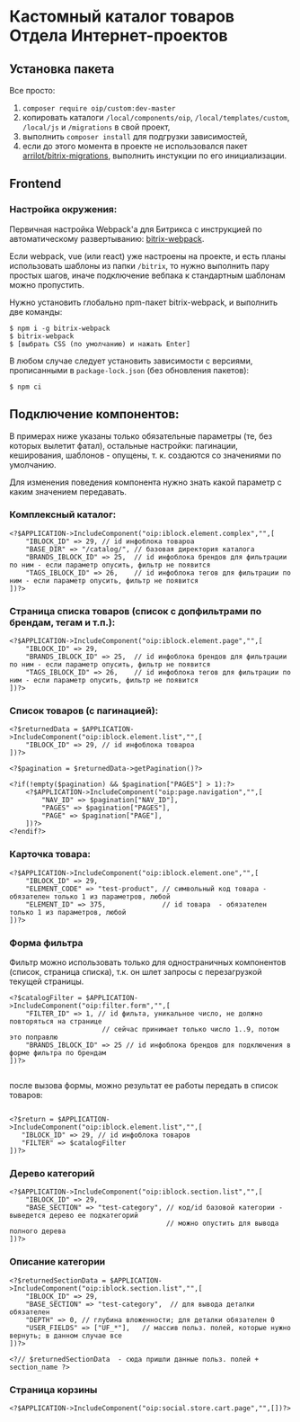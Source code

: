 # Кастомный каталог товаров Отдела Интернет-проектов

## Установка пакета

Все просто: 

1. ``composer require oip/custom:dev-master``
2. копировать каталоги ``/local/components/oip``, ``/local/templates/custom``, ``/local/js`` и ``/migrations`` в свой проект,
3. выполнить ``composer install`` для подгрузки зависимостей,
4. если до этого момента в проекте не использовался пакет [arrilot/bitrix-migrations](https://github.com/arrilot/bitrix-migrations#readme), выполнить инстукции по его инициализации.

## Frontend

### Настройка окружения:

Первичная настройка Webpack'a для Битрикса с инструкцией по автоматическому развертыванию: [bitrix-webpack](https://www.npmjs.com/package/bitrix-webpack).

Если webpack, vue (или react) уже настроены на проекте, и есть планы использовать шаблоны из папки `/bitrix`, то нужно выполнить пару простых шагов, иначе подключение вебпака к стандартным шаблонам можно пропустить. 

Нужно установить глобально npm-пакет bitrix-webpack, и выполнить две команды:

```(bash)
$ npm i -g bitrix-webpack
$ bitrix-webpack
$ [выбрать CSS (по умолчанию) и нажать Enter]
```

В любом случае следует установить зависимости с версиями, прописанными в `package-lock.json` (без обновления пакетов):

```(bash)
$ npm сi
```
## Подключение компонентов:

В примерах ниже указаны только обязательные параметры (те, без которых вылетит фатал), остальные настройки: 
пагинации, кеширования, шаблонов - опущены, т. к. создаются со значениями по умолчанию.

Для изменения поведения компонента нужно знать какой параметр с каким значением передавать.

### Комплексный каталог:

```
<?$APPLICATION->IncludeComponent("oip:iblock.element.complex","",[
    "IBLOCK_ID" => 29, // id инфоблока товароа
    "BASE_DIR" => "/catalog/", // базовая директория каталога
    "BRANDS_IBLOCK_ID" => 25,  // id инфоблока брендов для фильтрации по ним - если параметр опусить, фильтр не появится
    "TAGS_IBLOCK_ID" => 26,    // id инфоблока тегов для фильтрации по ним - если параметр опусить, фильтр не появится
])?>

```

### Страница списка товаров (список с допфильтрами по брендам, тегам и т.п.):

```
<?$APPLICATION->IncludeComponent("oip:iblock.element.page","",[
    "IBLOCK_ID" => 29,
    "BRANDS_IBLOCK_ID" => 25,  // id инфоблока брендов для фильтрации по ним - если параметр опусить, фильтр не появится
    "TAGS_IBLOCK_ID" => 26,    // id инфоблока тегов для фильтрации по ним - если параметр опусить, фильтр не появится
])?>
```

### Список товаров (с пагинацией):

```
<?$returnedData = $APPLICATION->IncludeComponent("oip:iblock.element.list","",[
    "IBLOCK_ID" => 29, // id инфоблока товароа
])?>

<?$pagination = $returnedData->getPagination()?>

<?if(!empty($pagination) && $pagination["PAGES"] > 1):?>
    <?$APPLICATION->IncludeComponent("oip:page.navigation","",[
        "NAV_ID" => $pagination["NAV_ID"],
        "PAGES" => $pagination["PAGES"],
        "PAGE" => $pagination["PAGE"],
    ])?>
<?endif?>

```

### Карточка товара:

```
<?$APPLICATION->IncludeComponent("oip:iblock.element.one","",[
    "IBLOCK_ID" => 29,
    "ELEMENT_CODE" => "test-product", // символьный код товара - обязателен только 1 из параметров, любой
    "ELEMENT_ID" => 375,              // id товара  - обязателен только 1 из параметров, любой
])?>
```

### Форма фильтра

Фильтр можно использовать только для одностраничных компонентов (список, страница списка), т.к. он шлет запросы с перезагрузкой текущей страницы.


```
<?$catalogFilter = $APPLICATION->IncludeComponent("oip:filter.form","",[
    "FILTER_ID" => 1, // id фильта, уникальное число, не должно повторяться на странице
                       // сейчас принимает только число 1..9, потом это поправлю
    "BRANDS_IBLOCK_ID" => 25 // id инфоблока брендов для подключения в форме фильтра по брендам
])?>
 
 ```
 после вызова формы, можно результат ее работы передать в список товаров:
 ```
 
<?$return = $APPLICATION->IncludeComponent("oip:iblock.element.list","",[
    "IBLOCK_ID" => 29, // id инфоблока товаров
    "FILTER" => $catalogFilter
])?>
```

### Дерево категорий

````
<?$APPLICATION->IncludeComponent("oip:iblock.section.list","",[
    "IBLOCK_ID" => 29,
    "BASE_SECTION" => "test-category", // код/id базовой категории - выведется дерево ее подкатегорий
                                       // можно опустить для вывода полного дерева
])?>
````

### Описание категории

```
<?$returnedSectionData = $APPLICATION->IncludeComponent("oip:iblock.section.list","",[
    "IBLOCK_ID" => 29,
    "BASE_SECTION" => "test-category",  // для вывода деталки обязателен
    "DEPTH" => 0, // глубина вложенности; для деталки обязателен 0
    "USER_FIELDS" => ["UF_*"],   // массив польз. полей, которые нужно вернуть; в данном случае все
])?>

<?// $returnedSectionData  - сюда пришли данные польз. полей + section_name ?>
```

### Страница корзины

```
<?$APPLICATION->IncludeComponent("oip:social.store.cart.page","",[])?>
```

